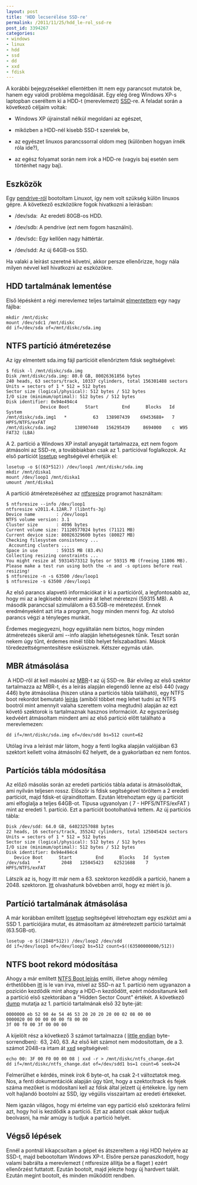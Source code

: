 ```yaml
---
layout: post
title: 'HDD lecserélése SSD-re'
permalink: /2011/11/25/hdd_le-rol_ssd-re
post_id: 3394267
categories: 
- windows
- linux
- hdd
- ssd
- dd
- xxd
- fdisk
---
```


A korábbi bejegyzésekkel ellentétben itt nem egy parancsot mutatok be, hanem egy valódi probléma megoldását. Egy elég öreg Windows XP-s laptopban cseréltem ki a HDD-t (merevlemezt) 
[SSD](http://hu.wikipedia.org/wiki/SSD)-re. A feladat során a következő céljaim voltak:

* Windows XP újrainstall nélkül megoldani az egészet,


* miközben a HDD-nél kisebb SSD-t szerelek be,


* az egyészet linuxos parancssorral oldom meg (különben hogyan írnék róla ide?),


* az egész folyamat során nem írok a HDD-re (vagyis baj esetén sem történhet nagy baj).  

## Eszközök


Egy 
[pendrive-ról](/2011/11/10/gparted_live) bootoltam Linuxot, így nem volt szükség külön linuxos gépre. A következő eszközökre fogok hivatkozni a leírásban:

* /dev/sda:  Az eredeti 80GB-os HDD.


* /dev/sdb: A pendrive (ezt nem fogom használni).


* /dev/sdc: Egy kellően nagy háttértár.


* /dev/sdd: Az új 64GB-os SSD.

Ha valaki a leírást szeretné követni, akkor persze ellenőrizze, hogy nála milyen névvel kell hivatkozni az eszközökre. 

## HDD tartalmának lementése


Első lépésként a régi merevlemez teljes tartalmát 
[elmentettem](/2011/11/13/dd_merevlemez_backup) egy nagy fájlba:

```
mkdir /mnt/diskc
mount /dev/sdc1 /mnt/diskc
dd if=/dev/sda of=/mnt/diskc/sda.img
```

## NTFS partíció átméretezése


Az így elmentett sda.img fájl partícióit ellenőriztem fdisk segítségével:

```
$ fdisk -l /mnt/diskc/sda.img
Disk /mnt/diskc/sda.img: 80.0 GB, 80026361856 bytes
240 heads, 63 sectors/track, 10337 cylinders, total 156301488 sectors
Units = sectors of 1 * 512 = 512 bytes
Sector size (logical/physical): 512 bytes / 512 bytes
I/O size (minimum/optimal): 512 bytes / 512 bytes
Disk identifier: 0x94e494c4
             Device Boot      Start         End      Blocks   Id  System
/mnt/diskc/sda.img1   *          63   138907439    69453688+   7  HPFS/NTFS/exFAT
/mnt/diskc/sda.img2       138907440   156295439     8694000    c  W95 FAT32 (LBA)
```

A 2. partíció a Windows XP install anyagát tartalmazza, ezt nem fogom átmásolni az SSD-re, a továbbiakban csak az 1. partícióval foglalkozok. Az első partíciót 
[losetup](/2011/11/22/losetup) segítségével érhetjük el:

```
losetup -o $((63*512)) /dev/loop1 /mnt/diskc/sda.img
mkdir /mnt/diska1
mount /dev/loop1 /mnt/diska1
umount /mnt/diska1
```

A partíció átméretezéséhez az 
[ntfsresize](http://www.tuxera.com/?id=ntfsresize) programot használtam:

```
$ ntfsresize --info /dev/loop1
ntfsresize v2011.4.12AR.7 (libntfs-3g)
Device name        : /dev/loop1
NTFS volume version: 3.1
Cluster size       : 4096 bytes
Current volume size: 71120577024 bytes (71121 MB)
Current device size: 80026329600 bytes (80027 MB)
Checking filesystem consistency ...
 Accounting clusters ...
Space in use       : 59315 MB (83.4%)
Collecting resizing constraints ...
You might resize at 59314573312 bytes or 59315 MB (freeing 11806 MB).
Please make a test run using both the -n and -s options before real resizing!
$ ntfsresize -n -s 63500 /dev/loop1
$ ntfsresize -s 63500 /dev/loop1
```

Az első parancs alapvető információkat ír ki a partícióról, a legfontosabb az, hogy mi az a legkisebb méret amire át lehet méretezni (59315 MB). A második paranccsal szimulálom a 63.5GB-re méretezést. Ennek eredményeként azt írta a program, hogy minden menni fog. Az utolsó parancs végzi a tényleges munkát.

Érdemes megjegyezni, hogy egyáltalán nem biztos, hogy minden átméretezés sikerül ami --info alapján lehetségesnek tűnik. Teszt során nekem úgy tűnt, érdemes minél több helyet felszabadítani. Mások töredezettségmentesítésre esküsznek. Kétszer egymás után.

## MBR átmásolása


 A HDD-ről át kell másolni az 
[MBR](http://en.wikipedia.org/wiki/Master_boot_record)-t az új SSD-re. Bár elvileg az első szektor tartalmazza az MBR-t, és a leírás alapján elegendő lenne az első 440 (vagy 446) byte átmásolása (hiszen utána a partíciós tábla található), egy NTFS boot rekordot bemutató 
[leírás](http://thestarman.pcministry.com/asm/mbr/NTFSBR.htm) (amiből többet meg lehet tudni az NTFS bootról mint amennyit valaha szerettem volna megtudni) alapján az ezt követő szektorok is tartalmaznak hasznos információt. Az egyszerűség kedvéért átmásoltam mindent ami az első partíció előtt található a merevlemezen:

```
dd if=/mnt/diskc/sda.img of=/dev/sdd bs=512 count=62
```

Utólag írva a leírást már látom, hogy a fenti logika alapján valójában 63 szektort kellett volna átmásolni 62 helyett, de a gyakorlatban ez nem fontos.

## Partíciós tábla módosítása


Az előző másolás során az eredeti partíciós tábla adatai is átmásolódtak, ami nyilván teljesen rossz. Először is fdisk segítségével töröltem a 2 eredeti partíciót, majd fdisk-et újraindítottam. Ezután létrehoztam egy új partíciót ami elfoglalja a teljes 64GB-ot. Típusa ugyanolyan ( 7 - HPFS/NTFS/exFAT ) mint az eredeti 1. partíció. Ezt a partíciót bootolhatóvá tettem. Az új partíciós tábla:

```
Disk /dev/sdd: 64.0 GB, 64023257088 bytes
22 heads, 16 sectors/track, 355242 cylinders, total 125045424 sectors
Units = sectors of 1 * 512 = 512 bytes
Sector size (logical/physical): 512 bytes / 512 bytes
I/O size (minimum/optimal): 512 bytes / 512 bytes
Disk identifier: 0x94e494c4
   Device Boot      Start         End      Blocks   Id  System
/dev/sda1   *        2048   125045423    62521688    7  HPFS/NTFS/exFAT
```

Látszik az is, hogy itt már nem a 63. szektoron kezdődik a partíció, hanem a 2048. szektoron. 
[Itt](http://prohardver.hu/teszt/mindent_az_ssd-krol/particio_kezdetenek_eltolasa.html) olvashatunk bővebben arról, hogy ez miért is jó. 

## Partíció tartalmának átmásolása


A már korábban említett 
[losetup](/2011/11/22/losetup) segítségével létrehoztam egy eszközt ami a SSD 1. partíciójára mutat, és átmásoltam az átméretezett partíció tartalmát (63.5GB-ot).

```
losetup -o $((2048*512)) /dev/loop2 /dev/sdd
dd if=/dev/loop1 of=/dev/loop2 bs=512 count=$((63500000000/512))
```

## NTFS boot rekord módosítása


Ahogy a már említett 
[NTFS Boot leírás](http://thestarman.pcministry.com/asm/mbr/NTFSBR.htm) említi, illetve ahogy némileg érthetőbben 
[itt](http://www.2pi.info/software/copying-windows-new-hard-drive.html) is le van írva, mivel az SSD-n az 1. partíció nem ugyanazon a pozíción kezdődik mint ahogy a HDD-n kezdődőtt, ezért módosítanunk kell a partíció első szektorában a "Hidden Sector Count" értékét. A következő 
[dump](/2010/03/20/dump) mutatja az 1. partíció tartalmának első 32 byte-ját:

```
0000000 eb 52 90 4e 54 46 53 20 20 20 20 00 02 08 00 00
0000020 00 00 00 00 00 f8 00 00 
3f 00 f0 00 3f 00 00 00
```

A kijelölt rész a következő 3 számot tartalmazza (
[little endian](http://hu.wikipedia.org/wiki/Byte-sorrend) byte-sorrendben):  63, 240, 63. Az első két számot nem módosítottam, de a 3. számot 2048-ra írtam át 
[xxd](/2011/11/19/xxd_382) segítségével:

```
echo 00: 3F 00 F0 00 00 08 | xxd -r > /mnt/diskc/ntfs_change.dat
dd if=/mnt/diskc/ntfs_change.dat of=/dev/sdd1 bs=1 count=6 seek=24
```

Felmerülhet e kérdés, minek írok 6 byte-ot, ha csak 2-t változtatok meg. Nos, a fenti dokumentációk alapján úgy tűnt, hogy a szektor/track és fejek száma mezőket is módosítani kell az fdisk által jelzett új értékekre. Így nem volt hajlandó bootolni az SSD, így végülis visszaírtam az eredeti értékeket.

Nem igazán világos, hogy mi értelme van egy partíció első szektorára felírni azt, hogy hol is kezdődik a partíció. Ezt az adatot csak akkor tudjuk beolvasni, ha már amúgy is tudjuk a partíció helyét.

## Végső lépések


Ennél a pontnál kikapcsoltam a gépet és átszereltem a régi HDD helyére az SSD-t, majd bebootoltam Windows XP-t. Elsőre persze panaszkodott, hogy valami babrálta a merevlemezt ( ntfsresize állítja be a flaget ) ezért ellenőrzést futtatott. Ezután bootolt, majd jelezte hogy új hardvert talált. Ezután megint bootolt, és minden működött rendben.